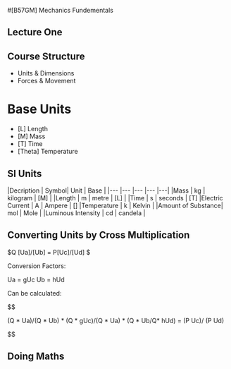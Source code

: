 #[B57GM] Mechanics Fundementals



## Lecture One


## Course Structure

- Units & Dimensions
- Forces & Movement



# Base Units 


- [L] Length
- [M] Mass
- [T] Time
- [Theta] Temperature

## SI Units


|Decription 		| Symbol| Unit  	| Base 	| 
|---				|---	|---		|---	|---|
|Mass				| kg 	| kilogram	| [M]	|
|Length				| m 	| metre 	| [L]	|
|Time 				| s 	| seconds 	| [T]
|Electric Current	| A 	| Ampere 	| []
|Temperature		| k 	| Kelvin 	|
|Amount of Substance| mol 	| Mole 		|
|Luminous Intensity	| cd 	| candela	|




## Converting Units by Cross Multiplication

 $Q [Ua]/[Ub] = P[Uc]/[Ud] $
 
 Conversion Factors:
 
 Ua = gUc
 Ub = hUd

 Can be calculated:

$$

(Q * Ua)/(Q * Ub) *  (Q * gUc)/(Q * Ua) * (Q * Ub/Q* hUd) = (P Uc)/ (P Ud)


$$

## Doing Maths 

